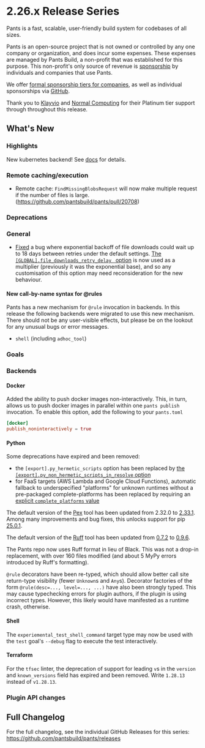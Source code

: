 # 2.26.x Release Series

Pants is a fast, scalable, user-friendly build system for codebases of all sizes.

Pants is an open-source project that is not owned or controlled by any one company or organization, and does incur some expenses. These expenses are managed by Pants Build, a non-profit that was established for this purpose. This non-profit's only source of revenue is [sponsorship](https://www.pantsbuild.org/sponsorship) by individuals and companies that use Pants.

We offer [formal sponsorship tiers for companies](https://www.pantsbuild.org/sponsorship), as well as individual sponsorships via [GitHub](https://github.com/sponsors/pantsbuild).

Thank you to [Klayvio](https://www.klaviyo.com/) and [Normal Computing](https://normalcomputing.ai/) for their Platinum tier support through throughout this release.

## What's New

### Highlights

New kubernetes backend! See [docs](https://www.pantsbuild.org/stable/docs/kubernetes) for details.

### Remote caching/execution

- Remote cache: `FindMissingBlobsRequest` will now make multiple request if the number of files is large. (https://github.com/pantsbuild/pants/pull/20708)

### Deprecations


### General

- [Fixed](https://github.com/pantsbuild/pants/pull/21959) a bug where exponential backoff of file downloads could wait up to 18 days between retries under the default settings. [The `[GLOBAL].file_downloads_retry_delay ` option](https://www.pantsbuild.org/2.26/reference/global-options#file_downloads_retry_delay) is now used as a multiplier (previously it was the exponential base), and so any customisation of this option may need reconsideration for the new behaviour.

#### New call-by-name syntax for @rules

Pants has a new mechanism for `@rule` invocation in backends. In this release the following backends were migrated to use this new mechanism. There should not be any user-visible effects, but please be on the lookout for any unusual bugs or error messages.

- `shell` (including `adhoc_tool`)

### Goals


### Backends


#### Docker

Added the ability to push docker images non-interactively. This, in turn, allows us to push docker images in parallel within one `pants publish` invocation.
To enable this option, add the following to your `pants.toml`

``` toml
[docker]
publish_noninteractively = true
```


#### Python

Some deprecations have expired and been removed:

- the `[export].py_hermetic_scripts` option has been replaced by [the `[export].py_non_hermetic_scripts_in_resolve` option](https://www.pantsbuild.org/2.25/reference/goals/export#py_non_hermetic_scripts_in_resolve)
- for FaaS targets (AWS Lambda and Google Cloud Functions), automatic fallback to underspecified "platforms" for unknown runtimes without a pre-packaged complete-platforms has been replaced by requiring an [explicit `complete_platforms` value](https://www.pantsbuild.org/2.25/reference/targets/python_aws_lambda_function#complete_platforms)

The default version of the [Pex](https://docs.pex-tool.org/) tool has been updated from 2.32.0 to [2.33.1](https://github.com/pex-tool/pex/releases/tag/v2.33.1).  Among many improvements and bug fixes, this unlocks support for pip [25.0.1](https://pip.pypa.io/en/stable/news/#v25-0-1).

The default version of the [Ruff](https://docs.astral.sh/ruff/) tool has been updated from [0.7.2](https://github.com/astral-sh/ruff/releases/tag/0.7.2) to [0.9.6](https://github.com/astral-sh/ruff/releases/tag/0.9.6).

The Pants repo now uses Ruff format in lieu of Black. This was not a drop-in replacement, with over 160 files modified (and about 5 MyPy errors introduced by Ruff's formatting).

`@rule` decorators have been re-typed, which should allow better call site return-type visibility (fewer `Unknown`s and `Any`s). Decorator factories of the form `@rule(desc=..., level=..., ...)` have also been strongly typed. This may cause typechecking errors for plugin authors, if the plugin is using incorrect types. However, this likely would have manifested as a runtime crash, otherwise.

#### Shell

The `experiemental_test_shell_command` target type may now be used with the `test` goal's `--debug` flag to execute the test interactively.

#### Terraform

For the `tfsec` linter, the deprecation of support for leading `v`s in the `version` and `known_versions` field has expired and been removed. Write `1.28.13` instead of `v1.28.13`.

### Plugin API changes


## Full Changelog

For the full changelog, see the individual GitHub Releases for this series: <https://github.com/pantsbuild/pants/releases>
